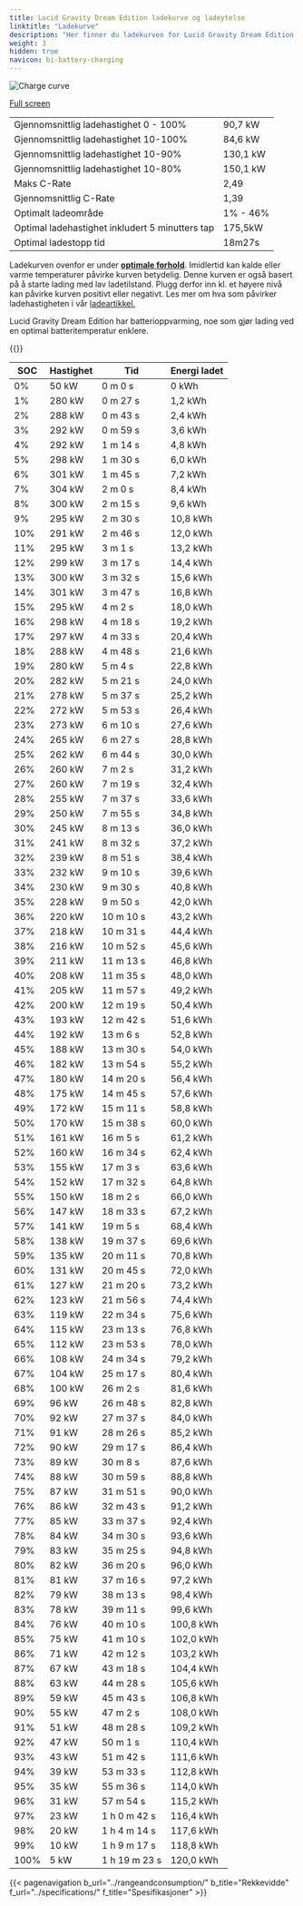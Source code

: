 ```yaml
---
title: Lucid Gravity Dream Edition ladekurve og ladeytelse
linktitle: "Ladekurve"
description: "Her finner du ladekurven for Lucid Gravity Dream Edition."
weight: 3
hidden: true
navicon: bi-battery-charging
---
```

<!-- markdownlint-disable MD033 -->
<img src="/images/models/lucid/gravity/gravity_dream_edition/chargingcurve.svg" alt="Charge curve" class="img-fluid">

[Full screen](/images/models/lucid/gravity/gravity_dream_edition/chargingcurve.svg)


<table class="table table-striped border">
<tbody>
<tr>
<td>Gjennomsnittlig ladehastighet 0 - 100%</td><td>90,7 kW</td>
</tr>
<tr>
<td>Gjennomsnittlig ladehastighet 10-100%</td><td>84,6 kW</td>
</tr>
<tr>
<td>Gjennomsnittlig ladehastighet 10-90%</td><td>130,1 kW</td>
</tr>
<tr>
<td>Gjennomsnittlig ladehastighet 10-80%</td><td>150,1 kW</td>
</tr>
<tr>
<td>Maks C-Rate</td><td>2,49</td>
</tr>
<tr>
<td>Gjennomsnittlig C-Rate</td><td>1,39</td>
</tr>
<tr>
<td>Optimalt ladeområde</td><td>1% - 46%</td>
</tr>
<tr>
<td>Optimal ladehastighet inkludert 5 minutters tap</td><td>175,5kW</td>
</tr>
<tr>
<td>Optimal ladestopp tid</td><td>18m27s</td>
</tr>
</tbody>
</table>


Ladekurven ovenfor er under **[optimale forhold](../../../../../technology/battery/charging/#temperatur)**. Imidlertid kan kalde eller varme temperaturer påvirke kurven betydelig. Denne kurven er også basert på å starte lading med lav ladetilstand. Plugg derfor inn kl. et høyere nivå kan påvirke kurven positivt eller negativt. Les mer om hva som påvirker ladehastigheten i vår [ladeartikkel.](../../../../../technology/battery/charging/)


Lucid Gravity Dream Edition har batterioppvarming, noe som gjør lading ved en optimal batteritemperatur enklere.


{{<evkxdisplayaddarticle />}}
<table class="table table-striped border">
<thead>
<tr><th>SOC</th><th>Hastighet</th><th>Tid</th><th>Energi ladet</th></tr>
</thead>
<tbody>
<tr>
<td>0%</td><td>50 kW</td><td> 0 m 0 s </td><td>0 kWh </td>
</tr>
<tr>
<td>1%</td><td>280 kW</td><td> 0 m 27 s </td><td>1,2 kWh </td>
</tr>
<tr>
<td>2%</td><td>288 kW</td><td> 0 m 43 s </td><td>2,4 kWh </td>
</tr>
<tr>
<td>3%</td><td>292 kW</td><td> 0 m 59 s </td><td>3,6 kWh </td>
</tr>
<tr>
<td>4%</td><td>292 kW</td><td> 1 m 14 s </td><td>4,8 kWh </td>
</tr>
<tr>
<td>5%</td><td>298 kW</td><td> 1 m 30 s </td><td>6,0 kWh </td>
</tr>
<tr>
<td>6%</td><td>301 kW</td><td> 1 m 45 s </td><td>7,2 kWh </td>
</tr>
<tr>
<td>7%</td><td>304 kW</td><td> 2 m 0 s </td><td>8,4 kWh </td>
</tr>
<tr>
<td>8%</td><td>300 kW</td><td> 2 m 15 s </td><td>9,6 kWh </td>
</tr>
<tr>
<td>9%</td><td>295 kW</td><td> 2 m 30 s </td><td>10,8 kWh </td>
</tr>
<tr>
<td>10%</td><td>291 kW</td><td> 2 m 46 s </td><td>12,0 kWh </td>
</tr>
<tr>
<td>11%</td><td>295 kW</td><td> 3 m 1 s </td><td>13,2 kWh </td>
</tr>
<tr>
<td>12%</td><td>299 kW</td><td> 3 m 17 s </td><td>14,4 kWh </td>
</tr>
<tr>
<td>13%</td><td>300 kW</td><td> 3 m 32 s </td><td>15,6 kWh </td>
</tr>
<tr>
<td>14%</td><td>301 kW</td><td> 3 m 47 s </td><td>16,8 kWh </td>
</tr>
<tr>
<td>15%</td><td>295 kW</td><td> 4 m 2 s </td><td>18,0 kWh </td>
</tr>
<tr>
<td>16%</td><td>298 kW</td><td> 4 m 18 s </td><td>19,2 kWh </td>
</tr>
<tr>
<td>17%</td><td>297 kW</td><td> 4 m 33 s </td><td>20,4 kWh </td>
</tr>
<tr>
<td>18%</td><td>288 kW</td><td> 4 m 48 s </td><td>21,6 kWh </td>
</tr>
<tr>
<td>19%</td><td>280 kW</td><td> 5 m 4 s </td><td>22,8 kWh </td>
</tr>
<tr>
<td>20%</td><td>282 kW</td><td> 5 m 21 s </td><td>24,0 kWh </td>
</tr>
<tr>
<td>21%</td><td>278 kW</td><td> 5 m 37 s </td><td>25,2 kWh </td>
</tr>
<tr>
<td>22%</td><td>272 kW</td><td> 5 m 53 s </td><td>26,4 kWh </td>
</tr>
<tr>
<td>23%</td><td>273 kW</td><td> 6 m 10 s </td><td>27,6 kWh </td>
</tr>
<tr>
<td>24%</td><td>265 kW</td><td> 6 m 27 s </td><td>28,8 kWh </td>
</tr>
<tr>
<td>25%</td><td>262 kW</td><td> 6 m 44 s </td><td>30,0 kWh </td>
</tr>
<tr>
<td>26%</td><td>260 kW</td><td> 7 m 2 s </td><td>31,2 kWh </td>
</tr>
<tr>
<td>27%</td><td>260 kW</td><td> 7 m 19 s </td><td>32,4 kWh </td>
</tr>
<tr>
<td>28%</td><td>255 kW</td><td> 7 m 37 s </td><td>33,6 kWh </td>
</tr>
<tr>
<td>29%</td><td>250 kW</td><td> 7 m 55 s </td><td>34,8 kWh </td>
</tr>
<tr>
<td>30%</td><td>245 kW</td><td> 8 m 13 s </td><td>36,0 kWh </td>
</tr>
<tr>
<td>31%</td><td>241 kW</td><td> 8 m 32 s </td><td>37,2 kWh </td>
</tr>
<tr>
<td>32%</td><td>239 kW</td><td> 8 m 51 s </td><td>38,4 kWh </td>
</tr>
<tr>
<td>33%</td><td>232 kW</td><td> 9 m 10 s </td><td>39,6 kWh </td>
</tr>
<tr>
<td>34%</td><td>230 kW</td><td> 9 m 30 s </td><td>40,8 kWh </td>
</tr>
<tr>
<td>35%</td><td>228 kW</td><td> 9 m 50 s </td><td>42,0 kWh </td>
</tr>
<tr>
<td>36%</td><td>220 kW</td><td> 10 m 10 s </td><td>43,2 kWh </td>
</tr>
<tr>
<td>37%</td><td>218 kW</td><td> 10 m 31 s </td><td>44,4 kWh </td>
</tr>
<tr>
<td>38%</td><td>216 kW</td><td> 10 m 52 s </td><td>45,6 kWh </td>
</tr>
<tr>
<td>39%</td><td>211 kW</td><td> 11 m 13 s </td><td>46,8 kWh </td>
</tr>
<tr>
<td>40%</td><td>208 kW</td><td> 11 m 35 s </td><td>48,0 kWh </td>
</tr>
<tr>
<td>41%</td><td>205 kW</td><td> 11 m 57 s </td><td>49,2 kWh </td>
</tr>
<tr>
<td>42%</td><td>200 kW</td><td> 12 m 19 s </td><td>50,4 kWh </td>
</tr>
<tr>
<td>43%</td><td>193 kW</td><td> 12 m 42 s </td><td>51,6 kWh </td>
</tr>
<tr>
<td>44%</td><td>192 kW</td><td> 13 m 6 s </td><td>52,8 kWh </td>
</tr>
<tr>
<td>45%</td><td>188 kW</td><td> 13 m 30 s </td><td>54,0 kWh </td>
</tr>
<tr>
<td>46%</td><td>182 kW</td><td> 13 m 54 s </td><td>55,2 kWh </td>
</tr>
<tr>
<td>47%</td><td>180 kW</td><td> 14 m 20 s </td><td>56,4 kWh </td>
</tr>
<tr>
<td>48%</td><td>175 kW</td><td> 14 m 45 s </td><td>57,6 kWh </td>
</tr>
<tr>
<td>49%</td><td>172 kW</td><td> 15 m 11 s </td><td>58,8 kWh </td>
</tr>
<tr>
<td>50%</td><td>170 kW</td><td> 15 m 38 s </td><td>60,0 kWh </td>
</tr>
<tr>
<td>51%</td><td>161 kW</td><td> 16 m 5 s </td><td>61,2 kWh </td>
</tr>
<tr>
<td>52%</td><td>160 kW</td><td> 16 m 34 s </td><td>62,4 kWh </td>
</tr>
<tr>
<td>53%</td><td>155 kW</td><td> 17 m 3 s </td><td>63,6 kWh </td>
</tr>
<tr>
<td>54%</td><td>152 kW</td><td> 17 m 32 s </td><td>64,8 kWh </td>
</tr>
<tr>
<td>55%</td><td>150 kW</td><td> 18 m 2 s </td><td>66,0 kWh </td>
</tr>
<tr>
<td>56%</td><td>147 kW</td><td> 18 m 33 s </td><td>67,2 kWh </td>
</tr>
<tr>
<td>57%</td><td>141 kW</td><td> 19 m 5 s </td><td>68,4 kWh </td>
</tr>
<tr>
<td>58%</td><td>138 kW</td><td> 19 m 37 s </td><td>69,6 kWh </td>
</tr>
<tr>
<td>59%</td><td>135 kW</td><td> 20 m 11 s </td><td>70,8 kWh </td>
</tr>
<tr>
<td>60%</td><td>131 kW</td><td> 20 m 45 s </td><td>72,0 kWh </td>
</tr>
<tr>
<td>61%</td><td>127 kW</td><td> 21 m 20 s </td><td>73,2 kWh </td>
</tr>
<tr>
<td>62%</td><td>123 kW</td><td> 21 m 56 s </td><td>74,4 kWh </td>
</tr>
<tr>
<td>63%</td><td>119 kW</td><td> 22 m 34 s </td><td>75,6 kWh </td>
</tr>
<tr>
<td>64%</td><td>115 kW</td><td> 23 m 13 s </td><td>76,8 kWh </td>
</tr>
<tr>
<td>65%</td><td>112 kW</td><td> 23 m 53 s </td><td>78,0 kWh </td>
</tr>
<tr>
<td>66%</td><td>108 kW</td><td> 24 m 34 s </td><td>79,2 kWh </td>
</tr>
<tr>
<td>67%</td><td>104 kW</td><td> 25 m 17 s </td><td>80,4 kWh </td>
</tr>
<tr>
<td>68%</td><td>100 kW</td><td> 26 m 2 s </td><td>81,6 kWh </td>
</tr>
<tr>
<td>69%</td><td>96 kW</td><td> 26 m 48 s </td><td>82,8 kWh </td>
</tr>
<tr>
<td>70%</td><td>92 kW</td><td> 27 m 37 s </td><td>84,0 kWh </td>
</tr>
<tr>
<td>71%</td><td>91 kW</td><td> 28 m 26 s </td><td>85,2 kWh </td>
</tr>
<tr>
<td>72%</td><td>90 kW</td><td> 29 m 17 s </td><td>86,4 kWh </td>
</tr>
<tr>
<td>73%</td><td>89 kW</td><td> 30 m 8 s </td><td>87,6 kWh </td>
</tr>
<tr>
<td>74%</td><td>88 kW</td><td> 30 m 59 s </td><td>88,8 kWh </td>
</tr>
<tr>
<td>75%</td><td>87 kW</td><td> 31 m 51 s </td><td>90,0 kWh </td>
</tr>
<tr>
<td>76%</td><td>86 kW</td><td> 32 m 43 s </td><td>91,2 kWh </td>
</tr>
<tr>
<td>77%</td><td>85 kW</td><td> 33 m 37 s </td><td>92,4 kWh </td>
</tr>
<tr>
<td>78%</td><td>84 kW</td><td> 34 m 30 s </td><td>93,6 kWh </td>
</tr>
<tr>
<td>79%</td><td>83 kW</td><td> 35 m 25 s </td><td>94,8 kWh </td>
</tr>
<tr>
<td>80%</td><td>82 kW</td><td> 36 m 20 s </td><td>96,0 kWh </td>
</tr>
<tr>
<td>81%</td><td>81 kW</td><td> 37 m 16 s </td><td>97,2 kWh </td>
</tr>
<tr>
<td>82%</td><td>79 kW</td><td> 38 m 13 s </td><td>98,4 kWh </td>
</tr>
<tr>
<td>83%</td><td>78 kW</td><td> 39 m 11 s </td><td>99,6 kWh </td>
</tr>
<tr>
<td>84%</td><td>76 kW</td><td> 40 m 10 s </td><td>100,8 kWh </td>
</tr>
<tr>
<td>85%</td><td>75 kW</td><td> 41 m 10 s </td><td>102,0 kWh </td>
</tr>
<tr>
<td>86%</td><td>71 kW</td><td> 42 m 12 s </td><td>103,2 kWh </td>
</tr>
<tr>
<td>87%</td><td>67 kW</td><td> 43 m 18 s </td><td>104,4 kWh </td>
</tr>
<tr>
<td>88%</td><td>63 kW</td><td> 44 m 28 s </td><td>105,6 kWh </td>
</tr>
<tr>
<td>89%</td><td>59 kW</td><td> 45 m 43 s </td><td>106,8 kWh </td>
</tr>
<tr>
<td>90%</td><td>55 kW</td><td> 47 m 2 s </td><td>108,0 kWh </td>
</tr>
<tr>
<td>91%</td><td>51 kW</td><td> 48 m 28 s </td><td>109,2 kWh </td>
</tr>
<tr>
<td>92%</td><td>47 kW</td><td> 50 m 1 s </td><td>110,4 kWh </td>
</tr>
<tr>
<td>93%</td><td>43 kW</td><td> 51 m 42 s </td><td>111,6 kWh </td>
</tr>
<tr>
<td>94%</td><td>39 kW</td><td> 53 m 33 s </td><td>112,8 kWh </td>
</tr>
<tr>
<td>95%</td><td>35 kW</td><td> 55 m 36 s </td><td>114,0 kWh </td>
</tr>
<tr>
<td>96%</td><td>31 kW</td><td> 57 m 54 s </td><td>115,2 kWh </td>
</tr>
<tr>
<td>97%</td><td>23 kW</td><td>1 h 0 m 42 s </td><td>116,4 kWh </td>
</tr>
<tr>
<td>98%</td><td>20 kW</td><td>1 h 4 m 14 s </td><td>117,6 kWh </td>
</tr>
<tr>
<td>99%</td><td>10 kW</td><td>1 h 9 m 17 s </td><td>118,8 kWh </td>
</tr>
<tr>
<td>100%</td><td>5 kW</td><td>1 h 19 m 23 s </td><td>120,0 kWh </td>
</tr>
</tbody>
</table>


{{< pagenavigation b_url="../rangeandconsumption/" b_title="Rekkevidde" f_url="../specifications/" f_title="Spesifikasjoner" >}}
